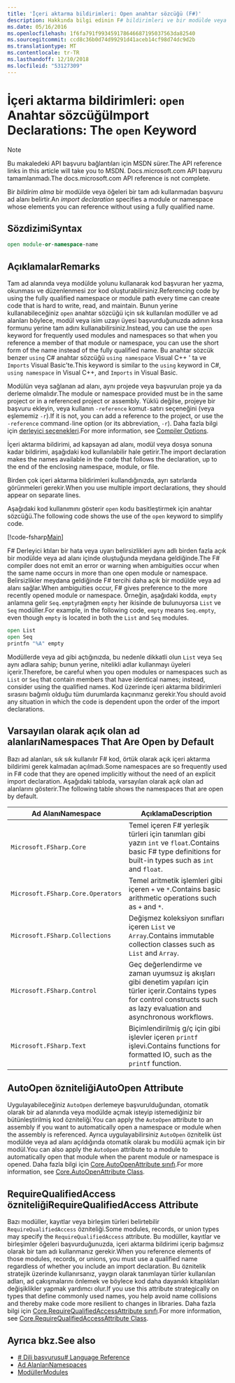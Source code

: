 ```yaml
---
title: 'İçeri aktarma bildirimleri: Open anahtar sözcüğü (F#)'
description: Hakkında bilgi edinin F# bildirimleri ve bir modülde veya öğeleri bir tam adı kullanmadan başvuru ad alanı nasıl belirlediği içeri aktarın.
ms.date: 05/16/2016
ms.openlocfilehash: 1f6fa791f993459178646687195037563da82540
ms.sourcegitcommit: ccd8c36b0d74d99291d41aceb14cf98d74dc9d2b
ms.translationtype: MT
ms.contentlocale: tr-TR
ms.lasthandoff: 12/10/2018
ms.locfileid: "53127309"
---
```

# <a name="import-declarations-the-open-keyword"></a><span data-ttu-id="87f7f-103">İçeri aktarma bildirimleri: `open` Anahtar sözcüğü</span><span class="sxs-lookup"><span data-stu-id="87f7f-103">Import Declarations: The `open` Keyword</span></span>

> [!NOTE]
> <span data-ttu-id="87f7f-104">Bu makaledeki API başvuru bağlantıları için MSDN sürer.</span><span class="sxs-lookup"><span data-stu-id="87f7f-104">The API reference links in this article will take you to MSDN.</span></span>  <span data-ttu-id="87f7f-105">Docs.microsoft.com API başvuru tamamlanmadı.</span><span class="sxs-lookup"><span data-stu-id="87f7f-105">The docs.microsoft.com API reference is not complete.</span></span>

<span data-ttu-id="87f7f-106">Bir *bildirim alma* bir modülde veya öğeleri bir tam adı kullanmadan başvuru ad alanı belirtir.</span><span class="sxs-lookup"><span data-stu-id="87f7f-106">An *import declaration* specifies a module or namespace whose elements you can reference without using a fully qualified name.</span></span>

## <a name="syntax"></a><span data-ttu-id="87f7f-107">Sözdizimi</span><span class="sxs-lookup"><span data-stu-id="87f7f-107">Syntax</span></span>

```fsharp
open module-or-namespace-name
```

## <a name="remarks"></a><span data-ttu-id="87f7f-108">Açıklamalar</span><span class="sxs-lookup"><span data-stu-id="87f7f-108">Remarks</span></span>

<span data-ttu-id="87f7f-109">Tam ad alanında veya modülde yolunu kullanarak kod başvuran her yazma, okunması ve düzenlenmesi zor kod oluşturabilirsiniz.</span><span class="sxs-lookup"><span data-stu-id="87f7f-109">Referencing code by using the fully qualified namespace or module path every time can create code that is hard to write, read, and maintain.</span></span> <span data-ttu-id="87f7f-110">Bunun yerine kullanabileceğiniz `open` anahtar sözcüğü için sık kullanılan modüller ve ad alanları böylece, modül veya isim uzayı üyesi başvurduğunuzda adının kısa formunu yerine tam adını kullanabilirsiniz.</span><span class="sxs-lookup"><span data-stu-id="87f7f-110">Instead, you can use the `open` keyword for frequently used modules and namespaces so that when you reference a member of that module or namespace, you can use the short form of the name instead of the fully qualified name.</span></span> <span data-ttu-id="87f7f-111">Bu anahtar sözcük benzer `using` C# anahtar sözcüğü `using namespace` Visual C++ ' ta ve `Imports` Visual Basic'te.</span><span class="sxs-lookup"><span data-stu-id="87f7f-111">This keyword is similar to the `using` keyword in C#, `using namespace` in Visual C++, and `Imports` in Visual Basic.</span></span>

<span data-ttu-id="87f7f-112">Modülün veya sağlanan ad alanı, aynı projede veya başvurulan proje ya da derleme olmalıdır.</span><span class="sxs-lookup"><span data-stu-id="87f7f-112">The module or namespace provided must be in the same project or in a referenced project or assembly.</span></span> <span data-ttu-id="87f7f-113">Yüklü değilse, projeye bir başvuru ekleyin, veya kullanın `-reference` komut`-`satırı seçeneğini (veya eşlememiz `-r`).</span><span class="sxs-lookup"><span data-stu-id="87f7f-113">If it is not, you can add a reference to the project, or use the `-reference` command`-`line option (or its abbreviation, `-r`).</span></span> <span data-ttu-id="87f7f-114">Daha fazla bilgi için [derleyici seçenekleri](compiler-options.md).</span><span class="sxs-lookup"><span data-stu-id="87f7f-114">For more information, see [Compiler Options](compiler-options.md).</span></span>

<span data-ttu-id="87f7f-115">İçeri aktarma bildirimi, ad kapsayan ad alanı, modül veya dosya sonuna kadar bildirimi, aşağıdaki kod kullanılabilir hale getirir.</span><span class="sxs-lookup"><span data-stu-id="87f7f-115">The import declaration makes the names available in the code that follows the declaration, up to the end of the enclosing namespace, module, or file.</span></span>

<span data-ttu-id="87f7f-116">Birden çok içeri aktarma bildirimleri kullandığınızda, ayrı satırlarda görünmeleri gerekir.</span><span class="sxs-lookup"><span data-stu-id="87f7f-116">When you use multiple import declarations, they should appear on separate lines.</span></span>

<span data-ttu-id="87f7f-117">Aşağıdaki kod kullanımını gösterir `open` kodu basitleştirmek için anahtar sözcüğü.</span><span class="sxs-lookup"><span data-stu-id="87f7f-117">The following code shows the use of the `open` keyword to simplify code.</span></span>

[!code-fsharp[Main](../../../samples/snippets/fsharp/lang-ref-2/snippet6801.fs)]

<span data-ttu-id="87f7f-118">F# Derleyici ktıları bir hata veya uyarı belirsizlikleri aynı adlı birden fazla açık bir modülde veya ad alanı içinde oluştuğunda meydana geldiğinde.</span><span class="sxs-lookup"><span data-stu-id="87f7f-118">The F# compiler does not emit an error or warning when ambiguities occur when the same name occurs in more than one open module or namespace.</span></span> <span data-ttu-id="87f7f-119">Belirsizlikler meydana geldiğinde F# tercihi daha açık bir modülde veya ad alanı sağlar.</span><span class="sxs-lookup"><span data-stu-id="87f7f-119">When ambiguities occur, F# gives preference to the more recently opened module or namespace.</span></span> <span data-ttu-id="87f7f-120">Örneğin, aşağıdaki kodda, `empty` anlamına gelir `Seq.empty`rağmen `empty` her ikisinde de bulunuyorsa `List` ve `Seq` modüller.</span><span class="sxs-lookup"><span data-stu-id="87f7f-120">For example, in the following code, `empty` means `Seq.empty`, even though `empty` is located in both the `List` and `Seq` modules.</span></span>

```fsharp
open List
open Seq
printfn "%A" empty
```

<span data-ttu-id="87f7f-121">Modüllerde veya ad gibi açtığınızda, bu nedenle dikkatli olun `List` veya `Seq` aynı adlara sahip; bunun yerine, nitelikli adlar kullanmayı üyeleri içerir.</span><span class="sxs-lookup"><span data-stu-id="87f7f-121">Therefore, be careful when you open modules or namespaces such as `List` or `Seq` that contain members that have identical names; instead, consider using the qualified names.</span></span> <span data-ttu-id="87f7f-122">Kod üzerinde içeri aktarma bildirimleri sırasını bağımlı olduğu tüm durumlarda kaçınmanız gerekir.</span><span class="sxs-lookup"><span data-stu-id="87f7f-122">You should avoid any situation in which the code is dependent upon the order of the import declarations.</span></span>

## <a name="namespaces-that-are-open-by-default"></a><span data-ttu-id="87f7f-123">Varsayılan olarak açık olan ad alanları</span><span class="sxs-lookup"><span data-stu-id="87f7f-123">Namespaces That Are Open by Default</span></span>

<span data-ttu-id="87f7f-124">Bazı ad alanları, sık sık kullanılır F# kod, örtük olarak açık içeri aktarma bildirimi gerek kalmadan açılmadı.</span><span class="sxs-lookup"><span data-stu-id="87f7f-124">Some namespaces are so frequently used in F# code that they are opened implicitly without the need of an explicit import declaration.</span></span> <span data-ttu-id="87f7f-125">Aşağıdaki tabloda, varsayılan olarak açık olan ad alanlarını gösterir.</span><span class="sxs-lookup"><span data-stu-id="87f7f-125">The following table shows the namespaces that are open by default.</span></span>

|<span data-ttu-id="87f7f-126">Ad Alanı</span><span class="sxs-lookup"><span data-stu-id="87f7f-126">Namespace</span></span>|<span data-ttu-id="87f7f-127">Açıklama</span><span class="sxs-lookup"><span data-stu-id="87f7f-127">Description</span></span>|
|---------|-----------|
|`Microsoft.FSharp.Core`|<span data-ttu-id="87f7f-128">Temel içeren F# yerleşik türleri için tanımları gibi yazın `int` ve `float`.</span><span class="sxs-lookup"><span data-stu-id="87f7f-128">Contains basic F# type definitions for built-in types such as `int` and `float`.</span></span>|
|`Microsoft.FSharp.Core.Operators`|<span data-ttu-id="87f7f-129">Temel aritmetik işlemleri gibi içeren `+` ve `*`.</span><span class="sxs-lookup"><span data-stu-id="87f7f-129">Contains basic arithmetic operations such as `+` and `*`.</span></span>|
|`Microsoft.FSharp.Collections`|<span data-ttu-id="87f7f-130">Değişmez koleksiyon sınıfları içeren `List` ve `Array`.</span><span class="sxs-lookup"><span data-stu-id="87f7f-130">Contains immutable collection classes such as `List` and `Array`.</span></span>|
|`Microsoft.FSharp.Control`|<span data-ttu-id="87f7f-131">Geç değerlendirme ve zaman uyumsuz iş akışları gibi denetim yapıları için türler içerir.</span><span class="sxs-lookup"><span data-stu-id="87f7f-131">Contains types for control constructs such as lazy evaluation and asynchronous workflows.</span></span>|
|`Microsoft.FSharp.Text`|<span data-ttu-id="87f7f-132">Biçimlendirilmiş g/ç için gibi işlevler içeren `printf` işlevi.</span><span class="sxs-lookup"><span data-stu-id="87f7f-132">Contains functions for formatted IO, such as the `printf` function.</span></span>|

## <a name="autoopen-attribute"></a><span data-ttu-id="87f7f-133">AutoOpen özniteliği</span><span class="sxs-lookup"><span data-stu-id="87f7f-133">AutoOpen Attribute</span></span>

<span data-ttu-id="87f7f-134">Uygulayabileceğiniz `AutoOpen` derlemeye başvurulduğundan, otomatik olarak bir ad alanında veya modülde açmak isteyip istemediğiniz bir bütünleştirilmiş kod özniteliği.</span><span class="sxs-lookup"><span data-stu-id="87f7f-134">You can apply the `AutoOpen` attribute to an assembly if you want to automatically open a namespace or module when the assembly is referenced.</span></span> <span data-ttu-id="87f7f-135">Ayrıca uygulayabilirsiniz `AutoOpen` öznitelik üst modülde veya ad alanı açıldığında otomatik olarak bu modülü açmak için bir modül.</span><span class="sxs-lookup"><span data-stu-id="87f7f-135">You can also apply the `AutoOpen` attribute to a module to automatically open that module when the parent module or namespace is opened.</span></span> <span data-ttu-id="87f7f-136">Daha fazla bilgi için [Core.AutoOpenAttribute sınıfı](https://msdn.microsoft.com/visualfsharpdocs/conceptual/core.autoopenattribute-class-%5bfsharp%5d).</span><span class="sxs-lookup"><span data-stu-id="87f7f-136">For more information, see [Core.AutoOpenAttribute Class](https://msdn.microsoft.com/visualfsharpdocs/conceptual/core.autoopenattribute-class-%5bfsharp%5d).</span></span>

## <a name="requirequalifiedaccess-attribute"></a><span data-ttu-id="87f7f-137">RequireQualifiedAccess özniteliği</span><span class="sxs-lookup"><span data-stu-id="87f7f-137">RequireQualifiedAccess Attribute</span></span>

<span data-ttu-id="87f7f-138">Bazı modüller, kayıtlar veya birleşim türleri belirtebilir `RequireQualifiedAccess` özniteliği.</span><span class="sxs-lookup"><span data-stu-id="87f7f-138">Some modules, records, or union types may specify the `RequireQualifiedAccess` attribute.</span></span> <span data-ttu-id="87f7f-139">Bu modüller, kayıtlar ve birleşimler öğeleri başvurduğunuzda, içeri aktarma bildirimi içerip bağımsız olarak bir tam adı kullanmanız gerekir.</span><span class="sxs-lookup"><span data-stu-id="87f7f-139">When you reference elements of those modules, records, or unions, you must use a qualified name regardless of whether you include an import declaration.</span></span> <span data-ttu-id="87f7f-140">Bu öznitelik stratejik üzerinde kullanırsanız, yaygın olarak tanımlayan türler kullanılan adları, ad çakışmalarını önlemek ve böylece kod daha dayanıklı kitaplıkları değişiklikler yapmak yardımcı olur.</span><span class="sxs-lookup"><span data-stu-id="87f7f-140">If you use this attribute strategically on types that define commonly used names, you help avoid name collisions and thereby make code more resilient to changes in libraries.</span></span> <span data-ttu-id="87f7f-141">Daha fazla bilgi için [Core.RequireQualifiedAccessAttribute sınıfı](https://msdn.microsoft.com/visualfsharpdocs/conceptual/core.requirequalifiedaccessattribute-class-%5Bfsharp%5D).</span><span class="sxs-lookup"><span data-stu-id="87f7f-141">For more information, see [Core.RequireQualifiedAccessAttribute Class](https://msdn.microsoft.com/visualfsharpdocs/conceptual/core.requirequalifiedaccessattribute-class-%5Bfsharp%5D).</span></span>

## <a name="see-also"></a><span data-ttu-id="87f7f-142">Ayrıca bkz.</span><span class="sxs-lookup"><span data-stu-id="87f7f-142">See also</span></span>

- [<span data-ttu-id="87f7f-143"># Dili başvurusu</span><span class="sxs-lookup"><span data-stu-id="87f7f-143"># Language Reference</span></span>](index.md)
- [<span data-ttu-id="87f7f-144">Ad Alanları</span><span class="sxs-lookup"><span data-stu-id="87f7f-144">Namespaces</span></span>](namespaces.md)
- [<span data-ttu-id="87f7f-145">Modüller</span><span class="sxs-lookup"><span data-stu-id="87f7f-145">Modules</span></span>](modules.md)
